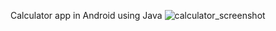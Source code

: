 Calculator app in Android using Java
![calculator_screenshot](https://user-images.githubusercontent.com/60563190/139397466-a7d169f3-52e1-476d-a57d-21546869bebd.jpeg)
